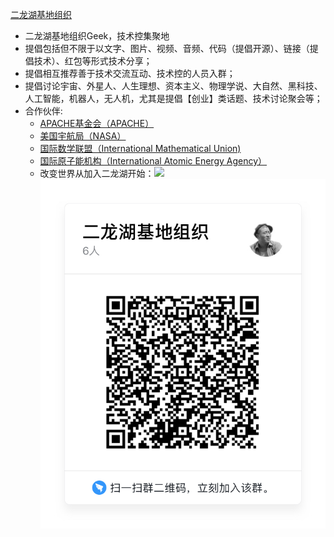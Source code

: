 [二龙湖基地组织](http://www.twodragonlake.com/)
 - 二龙湖基地组织Geek，技术控集聚地
 - 提倡包括但不限于以文字、图片、视频、音频、代码（提倡开源）、链接（提倡技术）、红包等形式技术分享；
 - 提倡相互推荐善于技术交流互动、技术控的人员入群；
 - 提倡讨论宇宙、外星人、人生理想、资本主义、物理学说、大自然、黑科技、人工智能，机器人，无人机，尤其是提倡【创业】类话题、技术讨论聚会等；
 - 合作伙伴:
    -  [APACHE基金会（APACHE）](http://www.apache.org/)
    -  [美国宇航局（NASA）](https://www.nasa.gov/)
    -  [国际数学联盟（International Mathematical Union)](http://www.mathunion.org/)
    -  [国际原子能机构（International Atomic Energy Agency）](https://www.iaea.org/)
    -  改变世界从加入二龙湖开始：[![](https://img.shields.io/badge/QQ%E7%BE%A4-542414498-blue.svg)](http://shang.qq.com/wpa/qunwpa?idkey=c9e6bc3231a1a72378cf9d5354096ca7fcd07dc9105b39fd74f2f859558c3a8a)  
       ![钉钉群](images/ding.jpg)

